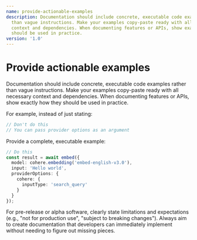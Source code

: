```yaml
---
name: provide-actionable-examples
description: Documentation should include concrete, executable code examples rather
  than vague instructions. Make your examples copy-paste ready with all necessary
  context and dependencies. When documenting features or APIs, show exactly how they
  should be used in practice.
version: '1.0'
---
```

# Provide actionable examples

Documentation should include concrete, executable code examples rather than vague instructions. Make your examples copy-paste ready with all necessary context and dependencies. When documenting features or APIs, show exactly how they should be used in practice.

For example, instead of just stating:
```ts
// Don't do this
// You can pass provider options as an argument
```

Provide a complete, executable example:
```ts
// Do this
const result = await embed({
  model: cohere.embedding('embed-english-v3.0'),
  input: 'Hello world',
  providerOptions: {
    cohere: {
      inputType: 'search_query'
    }
  }
});
```

For pre-release or alpha software, clearly state limitations and expectations (e.g., "not for production use", "subject to breaking changes"). Always aim to create documentation that developers can immediately implement without needing to figure out missing pieces.
